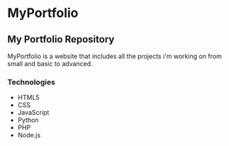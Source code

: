 # MyPortfolio
## My Portfolio Repository

MyPortfolio is a website that includes all the projects i'm working on from small and basic to advanced.

### Technologies

* HTML5
* CSS
* JavaScript
* Python
* PHP
* Node.js
